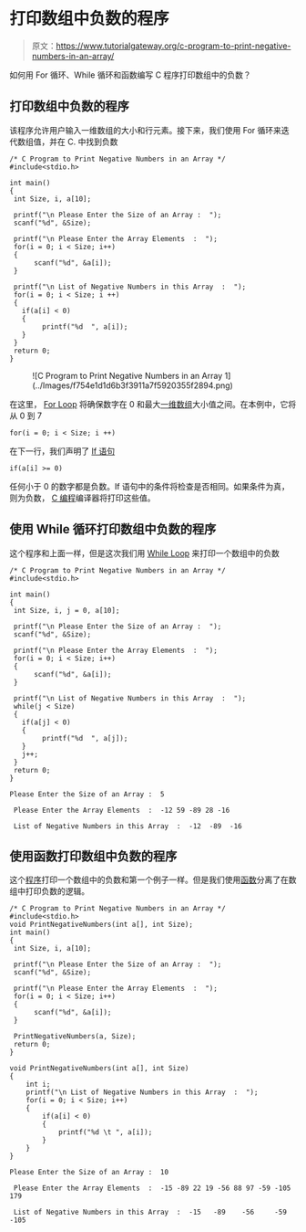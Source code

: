 # 打印数组中负数的程序

> 原文：<https://www.tutorialgateway.org/c-program-to-print-negative-numbers-in-an-array/>

如何用 For 循环、While 循环和函数编写 C 程序打印数组中的负数？

## 打印数组中负数的程序

该程序允许用户输入一维数组的大小和行元素。接下来，我们使用 For 循环来迭代数组值，并在 C. 中找到负数

```
/* C Program to Print Negative Numbers in an Array */
#include<stdio.h>

int main()
{
 int Size, i, a[10];

 printf("\n Please Enter the Size of an Array :  ");
 scanf("%d", &Size);

 printf("\n Please Enter the Array Elements  :  ");
 for(i = 0; i < Size; i++)
 {
      scanf("%d", &a[i]);
 }

 printf("\n List of Negative Numbers in this Array  :  "); 
 for(i = 0; i < Size; i ++)
 {
   if(a[i] < 0)
   {
	   	printf("%d  ", a[i]);
   }
 }
 return 0;
}
```

<figure class="wp-block-image">![C Program to Print Negative Numbers in an Array 1](../Images/f754e1d1d6b3f3911a7f5920355f2894.png)</figure>

在这里， [For Loop](https://www.tutorialgateway.org/for-loop-in-c-programming/) 将确保数字在 0 和最大[一维数组](https://www.tutorialgateway.org/array-in-c/)大小值之间。在本例中，它将从 0 到 7

```
for(i = 0; i < Size; i ++)

```

在下一行，我们声明了 [If 语句](https://www.tutorialgateway.org/if-statement-in-c/ "If Statement in C")

```
if(a[i] >= 0)
```

任何小于 0 的数字都是负数。If 语句中的条件将检查是否相同。如果条件为真，则为负数， [C 编程](https://www.tutorialgateway.org/c-programming/)编译器将打印这些值。

## 使用 While 循环打印数组中负数的程序

这个程序和上面一样，但是这次我们用 [While Loop](https://www.tutorialgateway.org/while-loop-in-c/) 来打印一个数组中的负数

```
/* C Program to Print Negative Numbers in an Array */
#include<stdio.h>

int main()
{
 int Size, i, j = 0, a[10];

 printf("\n Please Enter the Size of an Array :  ");
 scanf("%d", &Size);

 printf("\n Please Enter the Array Elements  :  ");
 for(i = 0; i < Size; i++)
 {
      scanf("%d", &a[i]);
 }

 printf("\n List of Negative Numbers in this Array  :  "); 
 while(j < Size)
 {
   if(a[j] < 0)
   {
	   	printf("%d  ", a[j]);
   }
   j++;
 }
 return 0;
}
```

```
Please Enter the Size of an Array :  5

 Please Enter the Array Elements  :  -12 59 -89 28 -16

 List of Negative Numbers in this Array  :  -12  -89  -16 
```

## 使用函数打印数组中负数的程序

这个[程序](https://www.tutorialgateway.org/c-programming-examples/)打印一个数组中的负数和第一个例子一样。但是我们使用[函数](https://www.tutorialgateway.org/functions-in-c/)分离了在数组中打印负数的逻辑。

```
/* C Program to Print Negative Numbers in an Array */
#include<stdio.h>
void PrintNegativeNumbers(int a[], int Size);
int main()
{
 int Size, i, a[10];

 printf("\n Please Enter the Size of an Array :  ");
 scanf("%d", &Size);

 printf("\n Please Enter the Array Elements  :  ");
 for(i = 0; i < Size; i++)
 {
      scanf("%d", &a[i]);
 }

 PrintNegativeNumbers(a, Size);
 return 0;
}

void PrintNegativeNumbers(int a[], int Size)
{
	int i;
	printf("\n List of Negative Numbers in this Array  :  "); 		
 	for(i = 0; i < Size; i++)
  	{
  		if(a[i] < 0)
  		{
  			printf("%d \t ", a[i]);
		}
    }
}
```

```
Please Enter the Size of an Array :  10

 Please Enter the Array Elements  :  -15 -89 22 19 -56 88 97 -59 -105 179

 List of Negative Numbers in this Array  :  -15   -89 	 -56 	 -59 	 -105 
```